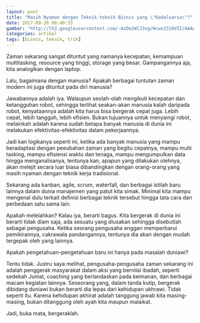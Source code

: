 ```yaml
---
layout: post
title: "Masih Nyaman dengan Teknik-teknik Bisnis yang \"Kadaluarsa\"?"
date: 2017-09-28 06:40:33
gambar: "http://lh3.googleusercontent.com/-AzDe2WlJ3vg/Wcwo2319VII/AAAAAAAACWQ/H06ZNBZTpwovNGkvfxEabe_RaQvrtyyPwCLcBGAs/s900/1500455438653.jpg"
categories: artikel
tags: [bisnis, teknik, trik]
---
```


Zaman sekarang sangat dituntut yang namanya kecepatan, kemampuan multitasking, resource yang tinggi, storage yang besar. Gampangannya aja, kita analogikan dengan laptop.

Lalu, bagaimana dengan manusia? Apakah berbagai tuntutan zaman modern ini juga dituntut pada diri manusia?

Jawabannya adalah iya. Walaupun seolah-olah mengikuti kecepatan dan ketangguhan robot, sehingga terlihat seakan-akan manusia kalah daripada robot, kenyataannya adalah kita harus bisa bergerak cepat juga. Lebih cepat, lebih tangguh, lebih efisien. Bukan tujuannya untuk menyaingi robot, melainkah adalah karena sudah betapa banyak manusia di dunia ini melakukan efektivitas-efektivitas dalam pekerjaannya.

Jadi kan logikanya seperti ini, ketika ada banyak manusia yang mampu beradaptasi dengan peeubahan zaman yang begitu cepatnya, mampu multi tasking, mampu efisiensi waktu dan tenaga, mampu mengumpulkan data hingga menganalisanya, tentunya kan, apapun yang dilakukan olehnya, akan melejit secara luar biasa dibandingkan dengan orang-orang yang masih nyaman dengan teknik kerja tradisional.

Sekarang ada kanban, agile, scrum, waterfall, dan berbagai istilah baru lainnya dalam dunia manajemen yang patut kita simak. Minimal kita mampu mengenal dulu terkait definisi berbagai teknik tersebut hingga tata cara dan perbedaan satu sama lain.

Apakah melelahkan? Kalau iya, berarti bagus. Kita bergerak di dunia ini berarti tidak diam saja, ada sesuatu yang diusakan sehingga disebutlah sebagai pengusaha. Ketika seorang pengusaha enggan memperbarui pemikirannya, cakrawala pandangannya, tentunya dia akan dengan mudah tergepak oleh yang lainnya.

Apakah pengetahuan-pengetahuan baru ini hanya pada masalah duniawi?

Tentu tidak. Justru saya melihat, pengusaha-pengusaha zaman sekarang ini adalah penggerak masyarakat dalam aksi yang bernilai ibadah, seperti sedekah Jumat, coaching yang berlandaskan pada keimanan, dan berbagai macam kegiatan lainnya. Seseorang yang, dalam tanda kutip, bergerak dibidang duniawi bukan berarti dia lepas dari kehidupan ukhrawi. Tidak seperti itu. Karena kehidupan akhirat adalah tanggung jawab kita masing-masing, bukan ditanggung oleh ayah kita maupun malaikat.

Jadi, buka mata, bergeraklah.